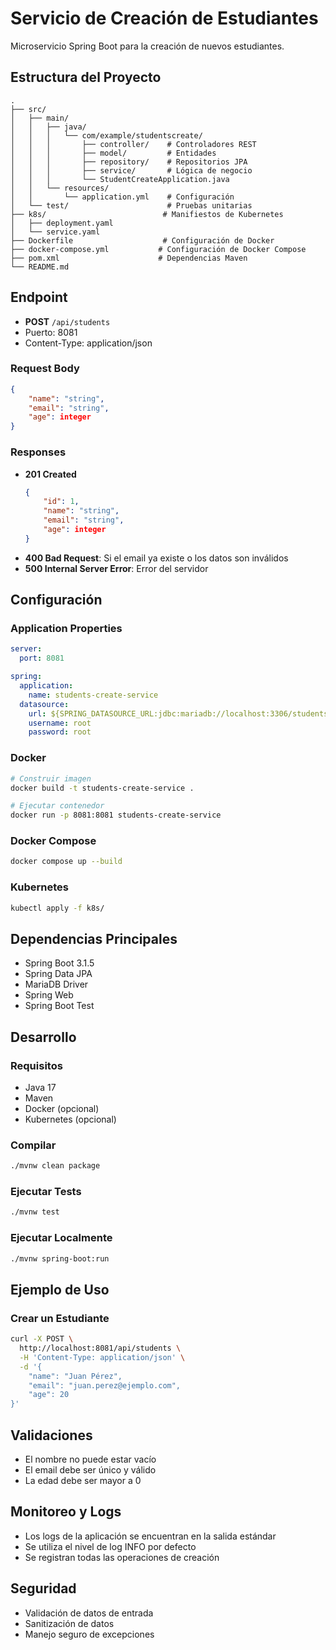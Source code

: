 # Servicio de Creación de Estudiantes

Microservicio Spring Boot para la creación de nuevos estudiantes.

## Estructura del Proyecto

```
.
├── src/
│   ├── main/
│   │   ├── java/
│   │   │   └── com/example/studentscreate/
│   │   │       ├── controller/    # Controladores REST
│   │   │       ├── model/         # Entidades
│   │   │       ├── repository/    # Repositorios JPA
│   │   │       ├── service/       # Lógica de negocio
│   │   │       └── StudentCreateApplication.java
│   │   └── resources/
│   │       └── application.yml    # Configuración
│   └── test/                      # Pruebas unitarias
├── k8s/                          # Manifiestos de Kubernetes
│   ├── deployment.yaml
│   └── service.yaml
├── Dockerfile                    # Configuración de Docker
├── docker-compose.yml           # Configuración de Docker Compose
├── pom.xml                      # Dependencias Maven
└── README.md
```

## Endpoint

- **POST** `/api/students`
- Puerto: 8081
- Content-Type: application/json

### Request Body
```json
{
    "name": "string",
    "email": "string",
    "age": integer
}
```

### Responses

- **201 Created**
  ```json
  {
      "id": 1,
      "name": "string",
      "email": "string",
      "age": integer
  }
  ```
- **400 Bad Request**: Si el email ya existe o los datos son inválidos
- **500 Internal Server Error**: Error del servidor

## Configuración

### Application Properties
```yaml
server:
  port: 8081

spring:
  application:
    name: students-create-service
  datasource:
    url: ${SPRING_DATASOURCE_URL:jdbc:mariadb://localhost:3306/studentsdb}
    username: root
    password: root
```

### Docker
```bash
# Construir imagen
docker build -t students-create-service .

# Ejecutar contenedor
docker run -p 8081:8081 students-create-service
```

### Docker Compose
```bash
docker compose up --build
```

### Kubernetes
```bash
kubectl apply -f k8s/
```

## Dependencias Principales

- Spring Boot 3.1.5
- Spring Data JPA
- MariaDB Driver
- Spring Web
- Spring Boot Test

## Desarrollo

### Requisitos
- Java 17
- Maven
- Docker (opcional)
- Kubernetes (opcional)

### Compilar
```bash
./mvnw clean package
```

### Ejecutar Tests
```bash
./mvnw test
```

### Ejecutar Localmente
```bash
./mvnw spring-boot:run
```

## Ejemplo de Uso

### Crear un Estudiante
```bash
curl -X POST \
  http://localhost:8081/api/students \
  -H 'Content-Type: application/json' \
  -d '{
    "name": "Juan Pérez",
    "email": "juan.perez@ejemplo.com",
    "age": 20
}'
```

## Validaciones

- El nombre no puede estar vacío
- El email debe ser único y válido
- La edad debe ser mayor a 0

## Monitoreo y Logs

- Los logs de la aplicación se encuentran en la salida estándar
- Se utiliza el nivel de log INFO por defecto
- Se registran todas las operaciones de creación

## Seguridad

- Validación de datos de entrada
- Sanitización de datos
- Manejo seguro de excepciones 